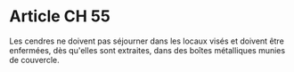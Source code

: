 # Article CH 55

Les cendres ne doivent pas séjourner dans les locaux visés et doivent être enfermées, dès qu'elles sont extraites, dans des boîtes métalliques munies de couvercle.
